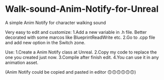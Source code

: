 # Walk-sound-Anim-Notify-for-Unreal
A simple Anim Notify for character walking sound


Very easy to edit and customize:
1.Add a new variable in .h file. Better decorated with some marcos like BlueprintReadWrite etc.
2.Go to .cpp file and add new option in the Switch zone.


Use:
1.Create a Anim Notify class at Unreal.
2.Copy my code to replace the one you created just now.
3.Compile after finish edit.
4.You can use it in any animation asset.


(Anim Notify could be copied and pasted in editor 🙃🙃🙃🙃🙃🙃)
